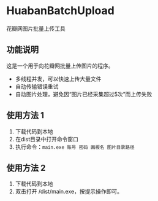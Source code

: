 # HuabanBatchUpload
花瓣网图片批量上传工具

## 功能说明
这是一个用于向花瓣网批量上传图片的程序。
+ 多线程并发，可以快速上传大量文件
+ 自动传输错误重试
+ 自动图片处理，避免因“图片已经采集超过5次”而上传失败

## 使用方法 1
1. 下载代码到本地
2. 在dist目录中打开命令窗口
3. 执行命令：```main.exe 账号 密码 画板名 图片目录路径```

## 使用方法 2
1. 下载代码到本地
2. 双击打开 /dist/main.exe，按提示操作即可。


